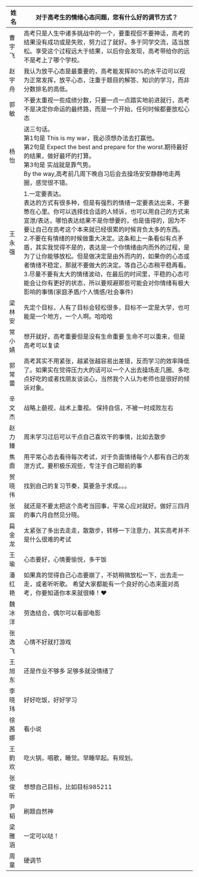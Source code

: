 | 姓名   | 对于高考生的情绪心态问题，您有什么好的调节方式？             |
| ------ | ------------------------------------------------------------ |
| 曹宇飞 | 高考只是人生中诸多挑战中的一个，要重视但不要神话，高考的结果没有成功或是失败，努力过了就好。多于同学交流，适当放松。享受这个过程远大于结果，以后你会发现，高考带给你的远不是考上了哪个学校。 |
| 赵宇舟 | 我认为放平心态是最重要的，高考能发挥80%的水平边可以视为正常发挥，放平心态，注重于题目的解答、知识的学习，而非分数排名的高低。 |
| 郭敏   | 不要太重视一些成绩分数，只要一点一点踏实地前进就行，高考不是决定你命运的最终路，而是一个开始，任何时候都要放松心态 |
| 杨怡   | 送三句话。   <br />第1句是 This is my war，我必须想办法去打赢他。   <br />第2句是 Expect the best and prepare for the worst.期待最好的结果，做好最坏的打算。   <br />第3句是 实战就是靠气势。<br />By the way,高考前几周下晚自习后会去操场安安静静地走两圈，感觉很不错。 |
| 王永强 | 1.一定要表达。   <br />表达的方式有很多种，但是有强烈的情绪一定要表达出来，不要憋在心里。你可以选择找合适的人倾诉，也可以用自己的方式来宣泄/表达，哪怕表达结果不是你想要的，也是值得的，因为不要让自己在高考这个本来就已经很累的时候背负太多的东西。<br />2.不要在有情绪的时候做重大决定。这条和上一条看似有点矛盾，其实我觉得不是的，表达是一个你情绪由内而外的过程，是为了让你能够放松。但是做决定是由外而内的，如果你的心态或者情绪不稳定，那就不要做大的决定。等自己心态稍平稳再看。   <br />3.尽量不要有太大的情绪波动，在最后的时间里，平稳的心态可能会让你有更好的状态，所以要规避那些可能会对你情绪有极大影响的事情(家庭矛盾/个人情感/社会事件) |
| 梁林安 | 先定个目标，人有了目标会轻松很多，目标不一定是大学，也可能是一个地方，一个人啊。哈哈哈 |
| 常小婧 | 想开就好，高考重要但是没有生命重要   生命不可以重来，但是高考可以复读 |
| 郭常蕾 | 高考其实不用紧张，越紧张越容易出差错，反而学习的效率降低了。如果实在觉得压力大的话可以一个人出去操场走几圈、多吃点好吃的或者找朋友谈谈心，当然我个人认为老师也是很好的倾诉对象。 |
| 辛文杰 | 战略上藐视，战术上重视。   保持自信，不被一时成败左右        |
| 赵力臻 | 周末学习过后可以干点自己喜欢干的事情，比如去散步             |
| 焦鼎   | 用平常心态去看待每次考试，对于负面情绪每个人都有自己的发泄方式，要积极乐观些，专注于自己眼前的事 |
| 贺晓伟 | 找到自己的复习节奏，莫要急于求成。。。                       |
| 张宸   | 就还是不要太把这个高考当回事，平常心应对就好。做好三四月的事六月自然见分晓。 |
| 扁金龙 | 太紧张了多出去走走，散散步，转移一下注意力，其实高考并不是什么很难的考试 |
| 王瑜   | 心态要好，心情要愉悦，多干饭                                 |
| 潘红艳 | 如果真的觉得自己心态要崩了，不妨稍微放松一下，出去走一走，或者听听歌。   希望大家都能有一个良好的心态来面对高考，你要知道你本来就很棒！❤️ |
| 魏冰洋 | 劳逸结合，偶尔可以看部电影                                   |
| 张逸飞 | 心情不好就打游戏                                             |
| 王旭东 | 还是作业不够多 足够多就没情绪了                              |
| 李晓玮 | 好好吃饭，好好学习                                           |
| 徐茜娜 | 看小说                                                       |
| 王韵欢 | 吃火锅，唱歌，睡觉。早睡早起。有规划。                       |
| 张俊昕 | 想想自己目标，比如目标985211                                 |
| 尹韬   | 刷题自然神                                                   |
| 梁雅涵 | 一定可以哒！                                                 |
| 周童   | 硬调节                                                       |
